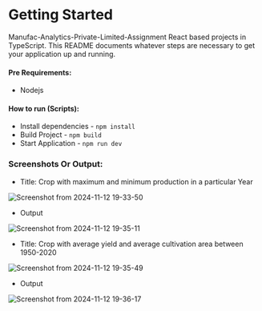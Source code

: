 # Getting Started
Manufac-Analytics-Private-Limited-Assignment React based projects in TypeScript. This README documents whatever steps are necessary to get your application up and running.

#### Pre Requirements:
- Nodejs

#### How to run (Scripts):
- Install dependencies - `npm install`
- Build Project  - `npm build`
- Start Application - `npm run dev`

### Screenshots Or Output:

- Title: Crop with maximum and minimum production in a particular Year

![Screenshot from 2024-11-12 19-33-50](https://github.com/user-attachments/assets/0fcc11cd-f617-42ca-928d-8be94faf857f)

- Output

![Screenshot from 2024-11-12 19-35-11](https://github.com/user-attachments/assets/d292241e-e180-4a8f-9839-7d819b95a06e)


- Title: Crop with average yield and average cultivation area between 1950-2020

![Screenshot from 2024-11-12 19-35-49](https://github.com/user-attachments/assets/cb4dff48-b5a6-4a03-88f9-b42d441d2044)

- Output

![Screenshot from 2024-11-12 19-36-17](https://github.com/user-attachments/assets/794f1697-507d-4d92-a977-1aee9f8bd2e4)



